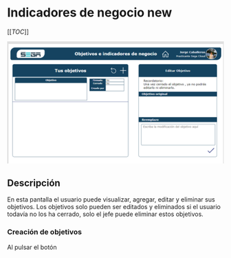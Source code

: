 # Indicadores de negocio new

[[_TOC_]]

![indicadoresdenegociooverview](../screenshots/Indicadores%20de%20negocio/Indicadores%20de%20negocio%20overview.png)

## Descripción 

En esta pantalla el usuario puede visualizar, agregar, editar y eliminar sus objetivos. Los objetivos solo pueden ser editados y eliminados si el usuario todavía no los ha cerrado, solo el jefe puede eliminar estos objetivos. 


### Creación de objetivos 

Al pulsar el botón